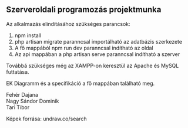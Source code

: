 
## Szerveroldali programozás projektmunka

Az alkalmazás elindításához szükséges parancsok:
1. npm install
2. php artisan migrate paranncsal importálható az adatbázis szerkezete
3. A fő mappából npm run dev paranncsal indítható az oldal
4. Az api mappában a php artisan serve paranncsal indítható a szerver

Továbbá szükséges még az XAMPP-on keresztül az Apache és MySQL futtatása.

EK Diagramm és a specifikáció a fő mappában található meg.

Fehér Dajana<br>
Nagy Sándor Dominik<br>
Tari Tibor<br>

Képek forrása: undraw.co/search